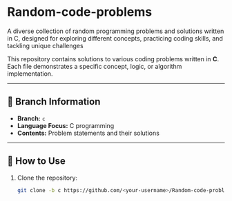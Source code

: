 # Random-code-problems
A diverse collection of random programming problems and solutions written in C, designed for exploring different concepts, practicing coding skills, and tackling unique challenges

This repository contains solutions to various coding problems written in **C**.  
Each file demonstrates a specific concept, logic, or algorithm implementation.

---

## 📂 Branch Information
- **Branch:** `c`  
- **Language Focus:** C programming  
- **Contents:** Problem statements and their solutions

---

## 🚀 How to Use
1. Clone the repository:
   ```bash
   git clone -b c https://github.com/<your-username>/Random-code-problems.git

